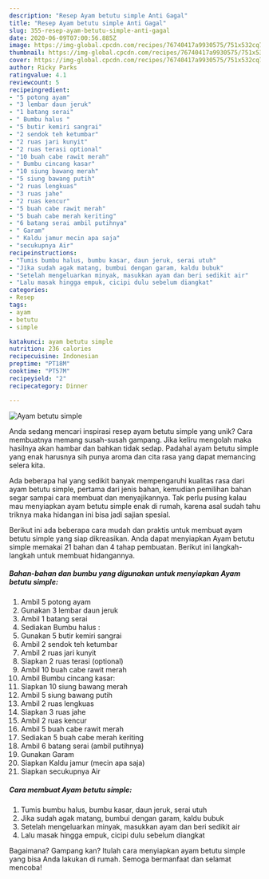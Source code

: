 ```yaml
---
description: "Resep Ayam betutu simple Anti Gagal"
title: "Resep Ayam betutu simple Anti Gagal"
slug: 355-resep-ayam-betutu-simple-anti-gagal
date: 2020-06-09T07:00:56.885Z
image: https://img-global.cpcdn.com/recipes/76740417a9930575/751x532cq70/ayam-betutu-simple-foto-resep-utama.jpg
thumbnail: https://img-global.cpcdn.com/recipes/76740417a9930575/751x532cq70/ayam-betutu-simple-foto-resep-utama.jpg
cover: https://img-global.cpcdn.com/recipes/76740417a9930575/751x532cq70/ayam-betutu-simple-foto-resep-utama.jpg
author: Ricky Parks
ratingvalue: 4.1
reviewcount: 5
recipeingredient:
- "5 potong ayam"
- "3 lembar daun jeruk"
- "1 batang serai"
- " Bumbu halus "
- "5 butir kemiri sangrai"
- "2 sendok teh ketumbar"
- "2 ruas jari kunyit"
- "2 ruas terasi optional"
- "10 buah cabe rawit merah"
- " Bumbu cincang kasar"
- "10 siung bawang merah"
- "5 siung bawang putih"
- "2 ruas lengkuas"
- "3 ruas jahe"
- "2 ruas kencur"
- "5 buah cabe rawit merah"
- "5 buah cabe merah keriting"
- "6 batang serai ambil putihnya"
- " Garam"
- " Kaldu jamur mecin apa saja"
- "secukupnya Air"
recipeinstructions:
- "Tumis bumbu halus, bumbu kasar, daun jeruk, serai utuh"
- "Jika sudah agak matang, bumbui dengan garam, kaldu bubuk"
- "Setelah mengeluarkan minyak, masukkan ayam dan beri sedikit air"
- "Lalu masak hingga empuk, cicipi dulu sebelum diangkat"
categories:
- Resep
tags:
- ayam
- betutu
- simple

katakunci: ayam betutu simple 
nutrition: 236 calories
recipecuisine: Indonesian
preptime: "PT18M"
cooktime: "PT57M"
recipeyield: "2"
recipecategory: Dinner

---
```



![Ayam betutu simple](https://img-global.cpcdn.com/recipes/76740417a9930575/751x532cq70/ayam-betutu-simple-foto-resep-utama.jpg)

Anda sedang mencari inspirasi resep ayam betutu simple yang unik? Cara membuatnya memang susah-susah gampang. Jika keliru mengolah maka hasilnya akan hambar dan bahkan tidak sedap. Padahal ayam betutu simple yang enak harusnya sih punya aroma dan cita rasa yang dapat memancing selera kita.



Ada beberapa hal yang sedikit banyak mempengaruhi kualitas rasa dari ayam betutu simple, pertama dari jenis bahan, kemudian pemilihan bahan segar sampai cara membuat dan menyajikannya. Tak perlu pusing kalau mau menyiapkan ayam betutu simple enak di rumah, karena asal sudah tahu triknya maka hidangan ini bisa jadi sajian spesial.


Berikut ini ada beberapa cara mudah dan praktis untuk membuat ayam betutu simple yang siap dikreasikan. Anda dapat menyiapkan Ayam betutu simple memakai 21 bahan dan 4 tahap pembuatan. Berikut ini langkah-langkah untuk membuat hidangannya.

<!--inarticleads1-->

##### Bahan-bahan dan bumbu yang digunakan untuk menyiapkan Ayam betutu simple:

1. Ambil 5 potong ayam
1. Gunakan 3 lembar daun jeruk
1. Ambil 1 batang serai
1. Sediakan  Bumbu halus :
1. Gunakan 5 butir kemiri sangrai
1. Ambil 2 sendok teh ketumbar
1. Ambil 2 ruas jari kunyit
1. Siapkan 2 ruas terasi (optional)
1. Ambil 10 buah cabe rawit merah
1. Ambil  Bumbu cincang kasar:
1. Siapkan 10 siung bawang merah
1. Ambil 5 siung bawang putih
1. Ambil 2 ruas lengkuas
1. Siapkan 3 ruas jahe
1. Ambil 2 ruas kencur
1. Ambil 5 buah cabe rawit merah
1. Sediakan 5 buah cabe merah keriting
1. Ambil 6 batang serai (ambil putihnya)
1. Gunakan  Garam
1. Siapkan  Kaldu jamur (mecin apa saja)
1. Siapkan secukupnya Air




<!--inarticleads2-->

##### Cara membuat Ayam betutu simple:

1. Tumis bumbu halus, bumbu kasar, daun jeruk, serai utuh
1. Jika sudah agak matang, bumbui dengan garam, kaldu bubuk
1. Setelah mengeluarkan minyak, masukkan ayam dan beri sedikit air
1. Lalu masak hingga empuk, cicipi dulu sebelum diangkat




Bagaimana? Gampang kan? Itulah cara menyiapkan ayam betutu simple yang bisa Anda lakukan di rumah. Semoga bermanfaat dan selamat mencoba!
